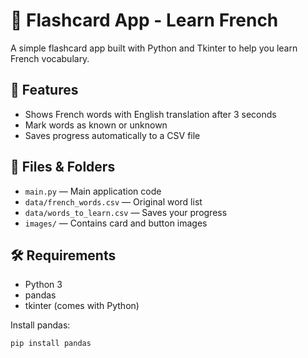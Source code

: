 # 📘 Flashcard App - Learn French

A simple flashcard app built with Python and Tkinter to help you learn French vocabulary.

## 🔹 Features

- Shows French words with English translation after 3 seconds
- Mark words as known or unknown
- Saves progress automatically to a CSV file

## 📁 Files & Folders

- `main.py` — Main application code  
- `data/french_words.csv` — Original word list  
- `data/words_to_learn.csv` — Saves your progress  
- `images/` — Contains card and button images

## 🛠 Requirements

- Python 3  
- pandas  
- tkinter (comes with Python)

Install pandas:
```bash
pip install pandas
